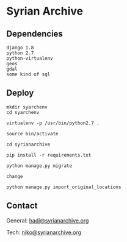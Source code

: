 # Syrian Archive


## Dependencies

    django 1.8
    python 2.7
    python-virtualenv
    geos
    gdal
    some kind of sql


## Deploy

    mkdir syarchenv
    cd syarchenv

    virtualenv -p /usr/bin/python2.7 .

    source bin/activate

    cd syrianarchive

    pip install -r requirements.txt

    python manage.py migrate

    change

    python manage.py import_original_locations

## Contact

General:
hadi@syrianarchive.org

Tech:
niko@syrianarchive.org




